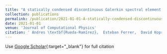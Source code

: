 ```yaml
---
title: "A statically condensed discontinuous Galerkin spectral element method on Gauss-Lobatto nodes for the compressible Navier-Stokes equations"
collection: publications
permalink: /publication/2021-01-01-A-statically-condensed-discontinuous-Galerkin-spectral-element-method-on-Gauss-Lobatto-nodes-for-the-compressible-Navier-Stokes-equations
date: 2021-01-01
venue: 'Journal of Computational Physics'
citation: ' Andres \textbf{Rueda-Ramírez},  Esteban Ferrer,  David Kopriva,  Gonzalo Rubio,  Eusebio Valero, &quot;A statically condensed discontinuous Galerkin spectral element method on Gauss-Lobatto nodes for the compressible Navier-Stokes equations.&quot; Journal of Computational Physics, 2021.'
---
```

Use [Google Scholar](https://scholar.google.com/scholar?q=A+statically+condensed+discontinuous+Galerkin+spectral+element+method+on+Gauss+Lobatto+nodes+for+the+compressible+Navier+Stokes+equations){:target="_blank"} for full citation